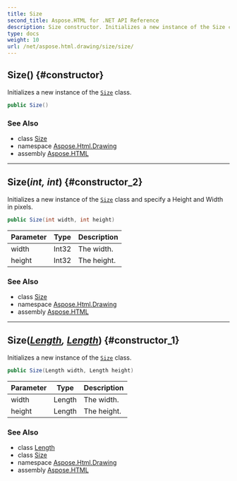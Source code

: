 ```yaml
---
title: Size
second_title: Aspose.HTML for .NET API Reference
description: Size constructor. Initializes a new instance of the Size class
type: docs
weight: 10
url: /net/aspose.html.drawing/size/size/
---
```

## Size() {#constructor}

Initializes a new instance of the [`Size`](../) class.

```csharp
public Size()
```

### See Also

* class [Size](../)
* namespace [Aspose.Html.Drawing](../../../aspose.html.drawing/)
* assembly [Aspose.HTML](../../../)

---

## Size(*int, int*) {#constructor_2}

Initializes a new instance of the [`Size`](../) class and specify a Height and Width in pixels.

```csharp
public Size(int width, int height)
```

| Parameter | Type | Description |
| --- | --- | --- |
| width | Int32 | The width. |
| height | Int32 | The height. |

### See Also

* class [Size](../)
* namespace [Aspose.Html.Drawing](../../../aspose.html.drawing/)
* assembly [Aspose.HTML](../../../)

---

## Size(*[Length](../../length/), [Length](../../length/)*) {#constructor_1}

Initializes a new instance of the [`Size`](../) class.

```csharp
public Size(Length width, Length height)
```

| Parameter | Type | Description |
| --- | --- | --- |
| width | Length | The width. |
| height | Length | The height. |

### See Also

* class [Length](../../length/)
* class [Size](../)
* namespace [Aspose.Html.Drawing](../../../aspose.html.drawing/)
* assembly [Aspose.HTML](../../../)
